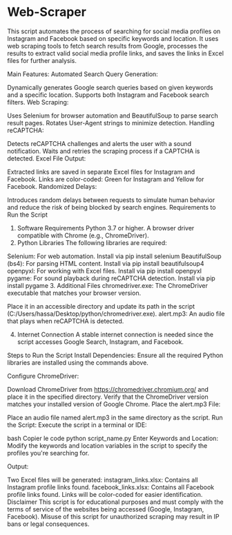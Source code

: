 # Web-Scraper
This script automates the process of searching for social media profiles on Instagram and Facebook based on specific keywords and location. It uses web scraping tools to fetch search results from Google, processes the results to extract valid social media profile links, and saves the links in Excel files for further analysis.

Main Features:
Automated Search Query Generation:

Dynamically generates Google search queries based on given keywords and a specific location.
Supports both Instagram and Facebook search filters.
Web Scraping:

Uses Selenium for browser automation and BeautifulSoup to parse search result pages.
Rotates User-Agent strings to minimize detection.
Handling reCAPTCHA:

Detects reCAPTCHA challenges and alerts the user with a sound notification.
Waits and retries the scraping process if a CAPTCHA is detected.
Excel File Output:

Extracted links are saved in separate Excel files for Instagram and Facebook.
Links are color-coded: Green for Instagram and Yellow for Facebook.
Randomized Delays:

Introduces random delays between requests to simulate human behavior and reduce the risk of being blocked by search engines.
Requirements to Run the Script
1. Software Requirements
Python 3.7 or higher.
A browser driver compatible with Chrome (e.g., ChromeDriver).
2. Python Libraries
The following libraries are required:

Selenium: For web automation.
Install via pip install selenium
BeautifulSoup (bs4): For parsing HTML content.
Install via pip install beautifulsoup4
openpyxl: For working with Excel files.
Install via pip install openpyxl
pygame: For sound playback during reCAPTCHA detection.
Install via pip install pygame
3. Additional Files
chromedriver.exe: The ChromeDriver executable that matches your browser version.

Place it in an accessible directory and update its path in the script (C:/Users/hassa/Desktop/python/chromedriver.exe).
alert.mp3: An audio file that plays when reCAPTCHA is detected.

4. Internet Connection
A stable internet connection is needed since the script accesses Google Search, Instagram, and Facebook.

Steps to Run the Script
Install Dependencies: Ensure all the required Python libraries are installed using the commands above.

Configure ChromeDriver:

Download ChromeDriver from https://chromedriver.chromium.org/ and place it in the specified directory.
Verify that the ChromeDriver version matches your installed version of Google Chrome.
Place the alert.mp3 File:

Place an audio file named alert.mp3 in the same directory as the script.
Run the Script: Execute the script in a terminal or IDE:

bash
Copier le code
python script_name.py
Enter Keywords and Location: Modify the keywords and location variables in the script to specify the profiles you're searching for.

Output:

Two Excel files will be generated:
instagram_links.xlsx: Contains all Instagram profile links found.
facebook_links.xlsx: Contains all Facebook profile links found.
Links will be color-coded for easier identification.
Disclaimer
This script is for educational purposes and must comply with the terms of service of the websites being accessed (Google, Instagram, Facebook). Misuse of this script for unauthorized scraping may result in IP bans or legal consequences.
